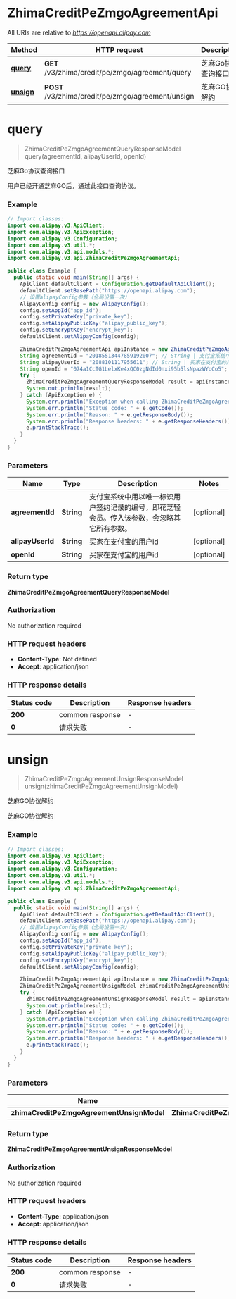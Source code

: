 # ZhimaCreditPeZmgoAgreementApi

All URIs are relative to *https://openapi.alipay.com*

| Method | HTTP request | Description |
|------------- | ------------- | -------------|
| [**query**](ZhimaCreditPeZmgoAgreementApi.md#query) | **GET** /v3/zhima/credit/pe/zmgo/agreement/query | 芝麻Go协议查询接口 |
| [**unsign**](ZhimaCreditPeZmgoAgreementApi.md#unsign) | **POST** /v3/zhima/credit/pe/zmgo/agreement/unsign | 芝麻GO协议解约 |


<a name="query"></a>
# **query**
> ZhimaCreditPeZmgoAgreementQueryResponseModel query(agreementId, alipayUserId, openId)

芝麻Go协议查询接口

用户已经开通芝麻GO后，通过此接口查询协议。

### Example
```java
// Import classes:
import com.alipay.v3.ApiClient;
import com.alipay.v3.ApiException;
import com.alipay.v3.Configuration;
import com.alipay.v3.util.*;
import com.alipay.v3.api.models.*;
import com.alipay.v3.api.ZhimaCreditPeZmgoAgreementApi;

public class Example {
  public static void main(String[] args) {
    ApiClient defaultClient = Configuration.getDefaultApiClient();
    defaultClient.setBasePath("https://openapi.alipay.com");
    // 设置alipayConfig参数（全局设置一次）
    AlipayConfig config = new AlipayConfig();
    config.setAppId("app_id");
    config.setPrivateKey("private_key");
    config.setAlipayPublicKey("alipay_public_key");
    config.setEncryptKey("encrypt_key");
    defaultClient.setAlipayConfig(config);

    ZhimaCreditPeZmgoAgreementApi apiInstance = new ZhimaCreditPeZmgoAgreementApi(defaultClient);
    String agreementId = "20185513447859192007"; // String | 支付宝系统中用以唯一标识用户签约记录的编号，即花芝轻会员。传入该参数，会忽略其它所有参数。
    String alipayUserId = "2088101117955611"; // String | 买家在支付宝的用户id
    String openId = "074a1CcTG1LelxKe4xQC0zgNdId0nxi95b5lsNpazWYoCo5"; // String | 买家在支付宝的用户id
    try {
      ZhimaCreditPeZmgoAgreementQueryResponseModel result = apiInstance.query(agreementId, alipayUserId, openId);
      System.out.println(result);
    } catch (ApiException e) {
      System.err.println("Exception when calling ZhimaCreditPeZmgoAgreementApi#query");
      System.err.println("Status code: " + e.getCode());
      System.err.println("Reason: " + e.getResponseBody());
      System.err.println("Response headers: " + e.getResponseHeaders());
      e.printStackTrace();
    }
  }
}
```

### Parameters

| Name | Type | Description  | Notes |
|------------- | ------------- | ------------- | -------------|
| **agreementId** | **String**| 支付宝系统中用以唯一标识用户签约记录的编号，即花芝轻会员。传入该参数，会忽略其它所有参数。 | [optional] |
| **alipayUserId** | **String**| 买家在支付宝的用户id | [optional] |
| **openId** | **String**| 买家在支付宝的用户id | [optional] |

### Return type

**ZhimaCreditPeZmgoAgreementQueryResponseModel**

### Authorization

No authorization required

### HTTP request headers

 - **Content-Type**: Not defined
 - **Accept**: application/json

### HTTP response details
| Status code | Description | Response headers |
|-------------|-------------|------------------|
| **200** | common response |  -  |
| **0** | 请求失败 |  -  |

<a name="unsign"></a>
# **unsign**
> ZhimaCreditPeZmgoAgreementUnsignResponseModel unsign(zhimaCreditPeZmgoAgreementUnsignModel)

芝麻GO协议解约

芝麻GO协议解约

### Example
```java
// Import classes:
import com.alipay.v3.ApiClient;
import com.alipay.v3.ApiException;
import com.alipay.v3.Configuration;
import com.alipay.v3.util.*;
import com.alipay.v3.api.models.*;
import com.alipay.v3.api.ZhimaCreditPeZmgoAgreementApi;

public class Example {
  public static void main(String[] args) {
    ApiClient defaultClient = Configuration.getDefaultApiClient();
    defaultClient.setBasePath("https://openapi.alipay.com");
    // 设置alipayConfig参数（全局设置一次）
    AlipayConfig config = new AlipayConfig();
    config.setAppId("app_id");
    config.setPrivateKey("private_key");
    config.setAlipayPublicKey("alipay_public_key");
    config.setEncryptKey("encrypt_key");
    defaultClient.setAlipayConfig(config);

    ZhimaCreditPeZmgoAgreementApi apiInstance = new ZhimaCreditPeZmgoAgreementApi(defaultClient);
    ZhimaCreditPeZmgoAgreementUnsignModel zhimaCreditPeZmgoAgreementUnsignModel = new ZhimaCreditPeZmgoAgreementUnsignModel(); // ZhimaCreditPeZmgoAgreementUnsignModel | 
    try {
      ZhimaCreditPeZmgoAgreementUnsignResponseModel result = apiInstance.unsign(zhimaCreditPeZmgoAgreementUnsignModel);
      System.out.println(result);
    } catch (ApiException e) {
      System.err.println("Exception when calling ZhimaCreditPeZmgoAgreementApi#unsign");
      System.err.println("Status code: " + e.getCode());
      System.err.println("Reason: " + e.getResponseBody());
      System.err.println("Response headers: " + e.getResponseHeaders());
      e.printStackTrace();
    }
  }
}
```

### Parameters

| Name | Type | Description  | Notes |
|------------- | ------------- | ------------- | -------------|
| **zhimaCreditPeZmgoAgreementUnsignModel** | **ZhimaCreditPeZmgoAgreementUnsignModel**|  | [optional] |

### Return type

**ZhimaCreditPeZmgoAgreementUnsignResponseModel**

### Authorization

No authorization required

### HTTP request headers

 - **Content-Type**: application/json
 - **Accept**: application/json

### HTTP response details
| Status code | Description | Response headers |
|-------------|-------------|------------------|
| **200** | common response |  -  |
| **0** | 请求失败 |  -  |

